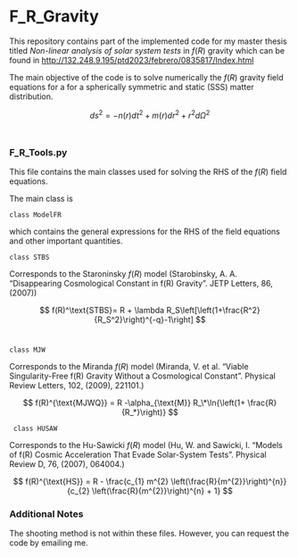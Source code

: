 # F_R_Gravity

This repository contains part of the implemented code for my master thesis titled *Non-linear analysis of solar system tests* in $f(R)$ gravity which can be found in  http://132.248.9.195/ptd2023/febrero/0835817/Index.html

The main objective of the code is to solve numerically the $f(R)$ gravity field equations for a 
for a spherically symmetric and static (SSS) matter distribution.

$$
ds^2 =-n(r)dt^2+m(r)dr^2+  r^2 d\Omega^2
$$
<br/>

### F_R_Tools.py
   This file contains the main classes used for solving the RHS of the $f(R)$ field equations. 

The main class is 
   ```
   class ModelFR
   ```
which contains the general expressions for the RHS of the field equations and other important quantities. 

   ```
   class STBS
   ```
Corresponds to the Staroninsky $f(R)$ model (Starobinsky, A. A. “Disappearing Cosmological Constant in f(R) Gravity”. JETP Letters, 86, (2007))

$$
f(R)^\text{STBS}= R + \lambda R_S\left[\left(1+\frac{R^2}{R_S^2}\right)^{-q}-1\right]
$$
<br/>


   ```
   class MJW
   ```
Corresponds to the Miranda $f(R)$ model (Miranda, V. et al. “Viable Singularity-Free f(R) Gravity Without a Cosmological Constant”. Physical Review Letters, 102, (2009), 221101.)

$$
f(R)^{\text{MJWQ}} = R -\alpha_{\text{M}} R_\*\ln{\left(1+ \frac{R}{R_*}\right)}
$$

  ```
   class HUSAW
   ```
Corresponds to the Hu-Sawicki $f(R)$ model (Hu, W. and Sawicki, I. “Models of f(R) Cosmic Acceleration That Evade Solar-System Tests”. Physical Review D, 76, (2007), 064004.)

$$
f(R)^{\text{HS}} =     R - \frac{c_{1} m^{2} \left(\frac{R}{m^{2}}\right)^{n}}{c_{2} \left(\frac{R}{m^{2}}\right)^{n} + 1} 
$$


### Additional Notes

The shooting method is not within these files. However, you can request the code by emailing me.


<br/>



